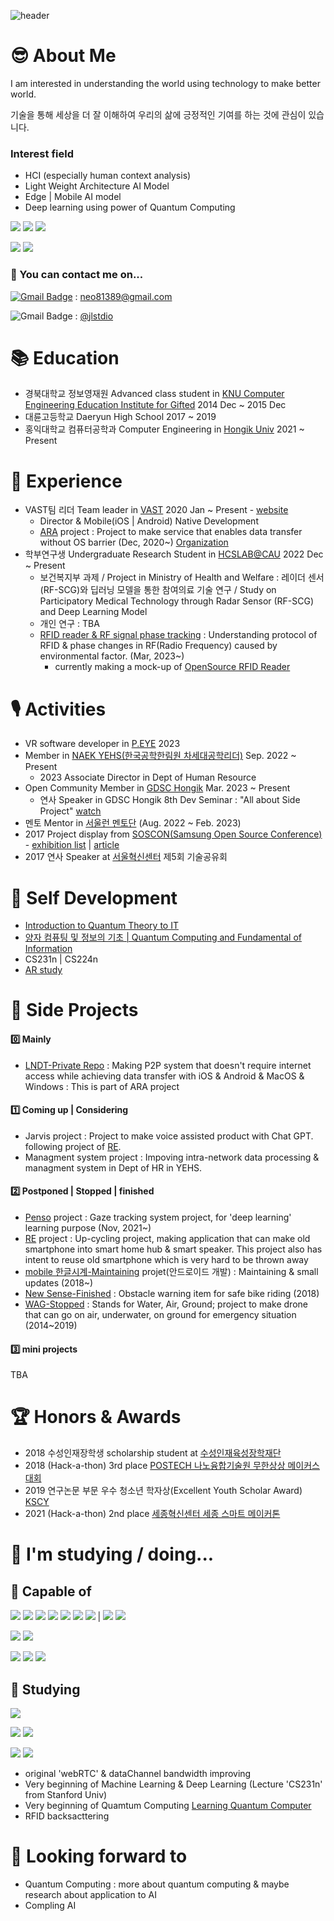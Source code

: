 ![header](https://capsule-render.vercel.app/api?type=waving&color=0:8deebc,100:96eff4&height=300&section=header&text=HeLlo_WoRlD!&fontColor=#000000&fontSize=90)

# 😎 About Me

I am interested in understanding the world using technology to make better world.

기술을 통해 세상을 더 잘 이해하여 우리의 삶에 긍정적인 기여를 하는 것에 관심이 있습니다.

### Interest field
- HCI (especially human context analysis)
- Light Weight Architecture AI Model
- Edge | Mobile AI model
- Deep learning using power of Quantum Computing

<img src="https://img.shields.io/badge/HCI-4ae495?style=flat-square&logoColor=black"/></a>
<img src="https://img.shields.io/badge/ContextAware-4ae495?style=flat-square&logoColor=black"/></a>
<img src="https://img.shields.io/badge/IOT-4ae495?style=flat-square&logoColor=black"/></a>

<img src="https://img.shields.io/badge/ML DL-4ae495?style=flat-square&logoColor=black"/></a>
<img src="https://img.shields.io/badge/QuantumComputing-4ae495?style=flat-square&logoColor=black"/></a>

### 📮 You can contact me on...
[![Gmail Badge](https://img.shields.io/badge/-Gmail-d14836?style=flat-square&logo=Gmail&logoColor=white&link=mailto:neo81389@gmail.com)](mailto:neo81389@gmail.com) : neo81389@gmail.com

![Gmail Badge](https://img.shields.io/badge/-Instagram-e4405f?style=flat-square&logo=Instagram&logoColor=white&link=https://www.instagram.com/jlstdio/)
: [@jlstdio](https://www.instagram.com/jlstdio/)

# 📚 Education
- 경북대학교 정보영재원 Advanced class student in [KNU Computer Engineering Education Institute for Gifted](https://gifted.knu.ac.kr/) 2014 Dec ~ 2015 Dec
- 대륜고등학교 Daeryun High School 2017 ~ 2019
- 홍익대학교 컴퓨터공학과 Computer Engineering in [Hongik Univ](https://wwwce.hongik.ac.kr/dept/index.html) 2021 ~ Present

# 🔬 Experience
- VAST팀 리더 Team leader in [VAST](https://github.com/ARA-developer/ARA) 2020 Jan ~ Present - [website](https://araconnect.site)
  - Director & Mobile(iOS | Android) Native Development
  - [ARA](https://tosssync.web.app/) project : Project to make service that enables data transfer without OS barrier (Dec, 2020~) [Organization](https://www.instagram.com/vast.dev/)
- 학부연구생 Undergraduate Research Student in [HCSLAB@CAU](https://sites.google.com/view/hcslab-cau/home?authuser=0) 2022 Dec ~ Present
  - 보건복지부 과제 / Project in Ministry of Health and Welfare : 레이더 센서(RF-SCG)와 딥러닝 모델을 통한 참여의료 기술 연구 / Study on Participatory Medical Technology through Radar Sensor (RF-SCG) and Deep Learning Model
  - 개인 연구 : TBA
  - [RFID reader & RF signal phase tracking](https://github.com/JoonLee-K/SDR_UHF_RFID_reader) : Understanding protocol of RFID & phase changes in RF(Radio Frequency) caused by environmental factor. (Mar, 2023~)
    - currently making a mock-up of [OpenSource RFID Reader](https://ieeexplore.ieee.org/document/9982299)

# 🎙️ Activities
- VR software developer in [P.EYE](https://readymag.com/u1427907511/peye/) 2023
- Member in [NAEK YEHS(한국공학한림원 차세대공학리더)](http://yehs.or.kr/main/main.php) Sep. 2022 ~ Present
  - 2023 Associate Director in Dept of Human Resource
- Open Community Member in [GDSC Hongik](https://gdsc.community.dev/hongik-university/) Mar. 2023 ~ Present
  - 연사 Speaker in GDSC Hongik 8th Dev Seminar : "All about Side Project" [watch](https://www.youtube.com/watch?v=KBEyha-x79Q)
- 멘토 Mentor in [서울런 멘토단](https://slearn.seoul.go.kr/front/mentoringIntro.do) (Aug. 2022 ~ Feb. 2023) 
- 2017 Project display from [SOSCON(Samsung Open Source Conference)](https://soscon2017.ssdc.kr) - [exhibition list](https://soscon2017.ssdc.kr/exhibition.html) | [article](http://bit.ly/336FTFc)
- 2017 연사 Speaker at [서울혁신센터](https://m.onoffmix.com/event/108155) 제5회 기술공유회

# 🥸 Self Development
- [Introduction to Quantum Theory to IT](https://www.coursera.org/learn/introduction-to-quantum-information)
- [양자 컴퓨팅 및 정보의 기초 | Quantum Computing and Fundamental of Information]()
- CS231n | CS224n
- [AR study](https://github.com/JoonLee-K/AR-tag)

# 🧩 Side Projects
#### 0️⃣ Mainly
- [LNDT-Private Repo](https://github.com/JoonLee-K/LocalNetworkDataTransfer) : Making P2P system that doesn't require internet access while achieving data transfer with iOS & Android & MacOS & Windows : This is part of ARA project

#### 1️⃣ Coming up | Considering
- Jarvis project : Project to make voice assisted product with Chat GPT. following project of [RE](https://github.com/JoonLee-K/Re).
- Managment system project : Impoving intra-network data processing & managment system in Dept of HR in YEHS.

#### 2️⃣ Postponed | Stopped | finished
- [Penso](https://github.com/PensoTeam) project : Gaze tracking system project, for 'deep learning' learning purpose (Nov, 2021~)
- [RE](https://github.com/JoonLee-K/Re) project : Up-cycling project, making application that can make old smartphone into smart home hub & smart speaker. This project also has intent to reuse old smartphone which is very hard to be thrown away
- [mobile 한글시계-Maintaining](https://hangulclock.today/#/) projet(안드로이드 개발) : Maintaining & small updates (2018~)
- [New Sense-Finished](https://github.com/JoonLee-K/NewSense) : Obstacle warning item for safe bike riding (2018)
- [WAG-Stopped](https://github.com/JoonLee-K/WAG-Project) : Stands for Water, Air, Ground; project to make drone that can go on air, underwater, on ground for emergency situation (2014~2019)

#### 3️⃣ mini projects
TBA

# 🏆 Honors & Awards
- 2018 수성인재장학생 scholarship student at [수성인재육성장학재단](http://ssef.or.kr/)
- 2018 (Hack-a-thon) 3rd place [POSTECH 나노융합기술원 무한상상 메이커스 대회](https://nano.or.kr/new2019/index5.php)
- 2019 연구논문 부문 우수 청소년 학자상(Excellent Youth Scholar Award) [KSCY](https://www.kscy.kr/)
- 2021 (Hack-a-thon) 2nd place [세종혁신센터 세종 스마트 메이커톤](https://ccei.creativekorea.or.kr/sejong/custom/notice_view.do?no=20976&rnum=1107&kind=undefined&sPtime=undefined)

# 📖 I'm studying / doing...
## 📎 Capable of
<img src="https://img.shields.io/badge/Python-4ae495?style=flat-square&logo=Python&logoColor=black"/></a>
<img src="https://img.shields.io/badge/Kotlin-4ae495?style=flat-square&logo=Kotlin&logoColor=black"/></a>
<img src="https://img.shields.io/badge/Java-4ae495?style=flat-square&logo=Java&logoColor=black"/></a>
<img src="https://img.shields.io/badge/Swift-4ae495?style=flat-square&logo=Swift&logoColor=black"/></a>
<img src="https://img.shields.io/badge/C-4ae495?style=flat-square&logo=C&logoColor=black"/></a>
<img src="https://img.shields.io/badge/C++-4ae495?style=flat-square&logo=Cplusplus&logoColor=black"/></a>
<img src="https://img.shields.io/badge/C_Sharp-4ae495?style=flat-square&logo=CSharp&logoColor=black"/></a>
|
<img src="https://img.shields.io/badge/LISP-4ae495?style=flat-square&logoColor=black"/></a>
<img src="https://img.shields.io/badge/Prolog-4ae495?style=flat-square&logoColor=black"/></a>

<img src="https://img.shields.io/badge/Android-4ae495?style=flat-square&logo=Android&logoColor=black"/></a>
<img src="https://img.shields.io/badge/iOS-4ae495?style=flat-square&logo=Apple&logoColor=black"/></a>

<img src="https://img.shields.io/badge/Firebase-4ae495?style=flat-square&logo=Firebase&logoColor=black"/></a>
<img src="https://img.shields.io/badge/webRTC-4ae495?style=flat-square&logo=webRTC&logoColor=black"/></a>
<img src="https://img.shields.io/badge/OpenCV-4ae495?style=flat-square&logo=OpenCV&logoColor=black"/></a>

## 📎 Studying
<img src="https://img.shields.io/badge/Qiskit-4ae495?style=flat-square&logo=Qiskit&logoColor=black"/></a>

<img src="https://img.shields.io/badge/jetpack compose-4ae495?style=flat-square&logo=jetpackcompose&logoColor=black"/></a>
<img src="https://img.shields.io/badge/KMM-4ae495?style=flat-square&logo=kotlin&logoColor=black"/></a>

<img src="https://img.shields.io/badge/DeepLearning-4ae495?style=flat-square&logo=OpenAI&logoColor=black"/></a>
<img src="https://img.shields.io/badge/MachineLearning-4ae495?style=flat-square&logo=OpenAI&logoColor=black"/></a>
- original 'webRTC' & dataChannel bandwidth improving
- Very beginning of Machine Learning & Deep Learning (Lecture 'CS231n' from Stanford Univ)
- Very beginning of Quamtum Computing [Learning Quantum Computer](https://github.com/JoonLee-K/QuantumComputingLearning)
- RFID backsacttering

# 📎 Looking forward to
- Quantum Computing : more about quantum computing & maybe research about application to AI
- Compling AI
